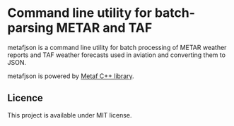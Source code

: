 # Command line utility for batch-parsing METAR and TAF 

metafjson is a command line utility for batch processing of METAR weather reports and TAF weather forecasts used in aviation and converting them to JSON.

metafjson is powered by [Metaf C++ library](https://gitlab.com/nnaumenko/metaf).

## Licence

This project is available under MIT license.
